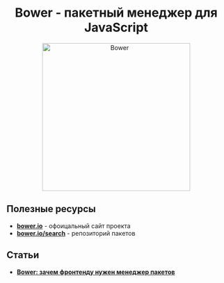 <h1 align="center">
  <a  href="#bower"
      class="anchor"
      name="bower"><span class="mini-icon mini-icon-link"></span></a>
  Bower - пакетный менеджер для JavaScript
</h1>

<p align="center">
  <a href="https://github.com/uran1980/web-dev-blog/blob/master/JavaScript/Bower/README.md">
    <img  style="max-width:100%;"
          alt="Bower"
          width="340px"
          src="https://raw.github.com/uran1980/web-dev-blog/master/JavaScript/Bower/images/bower-logo.png" />
  </a>
</p>

## Полезные ресурсы
* **[bower.io](http://bower.io/)** - офоицальный сайт проекта
* **[bower.io/search](http://bower.io/search/)** - репозиторий пакетов

## Статьи
* **[Bower: зачем фронтенду нужен менеджер пакетов](http://nano.sapegin.ru/all/bower)**

